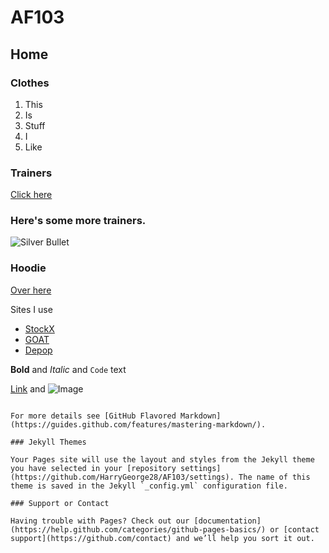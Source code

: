 # AF103 

## Home

### Clothes

1. This
2. Is 
3. Stuff
4. I 
5. Like 


### Trainers 
[Click here](https://www.goat.com/sneakers/yeezy-boost-700-utility-black-yzy-700-utility/used) 


### Here's some more trainers. 
![Silver Bullet](https://cms-cdn.thesolesupplier.co.uk/2017/08/nike-air-max-97-silver-bullet-OG-QS-884421-001-Side.jpg) 


### Hoodie 
[Over here](https://process.fs.grailed.com/AJdAgnqCST4iPtnUxiGtTz/cache=expiry:max/rotate=deg:exif/rotate=deg:0/resize=width:1200,fit:crop/output=quality:70/compress/aqrzwS6cS0mquC7CIW37) 

Sites I use 
- [StockX](https://stockx.com/) 
- [GOAT](https://www.goat.com/) 
- [Depop](https://www.depop.com/) 

**Bold** and _Italic_ and `Code` text

[Link](url) and ![Image](src)
```

For more details see [GitHub Flavored Markdown](https://guides.github.com/features/mastering-markdown/).

### Jekyll Themes

Your Pages site will use the layout and styles from the Jekyll theme you have selected in your [repository settings](https://github.com/HarryGeorge28/AF103/settings). The name of this theme is saved in the Jekyll `_config.yml` configuration file.

### Support or Contact

Having trouble with Pages? Check out our [documentation](https://help.github.com/categories/github-pages-basics/) or [contact support](https://github.com/contact) and we’ll help you sort it out.
